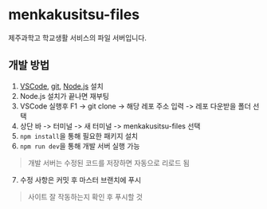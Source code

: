 # menkakusitsu-files

제주과학고 학교생활 서비스의 파일 서버입니다.

## 개발 방법

1. [VSCode](https://code.visualstudio.com/download), [git](https://git-scm.com/downloads), [Node.js](https://nodejs.org/ko/) 설치
2. Node.js 설치가 끝나면 재부팅
3. VSCode 실행후 F1 -> git clone -> 해당 레포 주소 입력 -> 레포 다운받을 폴더 선택
4. 상단 바 -> 터미널 -> 새 터미널 -> menkakusitsu-files 선택
5. `npm install`을 통해 필요한 패키지 설치
6. `npm run dev`을 통해 개발 서버 실행 가능
> 개발 서버는 수정된 코드를 저장하면 자동으로 리로드 됨
7. 수정 사항은 커밋 후 마스터 브랜치에 푸시
> 사이트 잘 작동하는지 확인 후 푸시할 것
